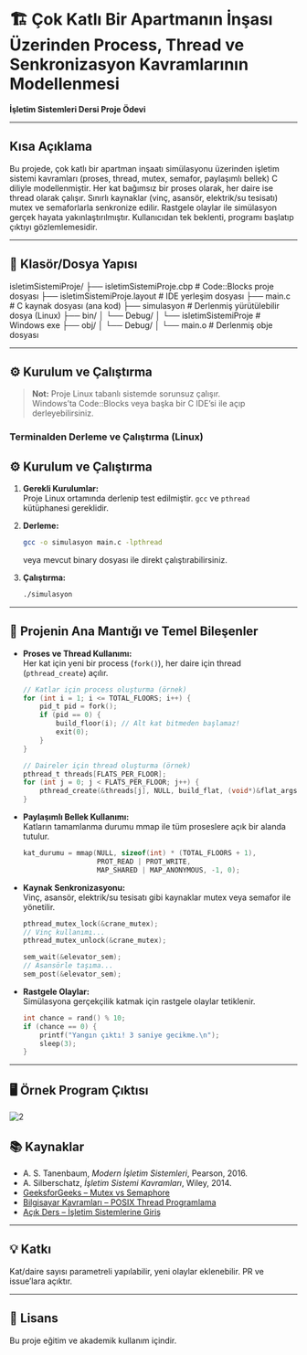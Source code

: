 # 🏗️ Çok Katlı Bir Apartmanın İnşası Üzerinden Process, Thread ve Senkronizasyon Kavramlarının Modellenmesi

**İşletim Sistemleri Dersi Proje Ödevi**

---

## Kısa Açıklama

Bu projede, çok katlı bir apartman inşaatı simülasyonu üzerinden işletim sistemi kavramları (proses, thread, mutex, semafor, paylaşımlı bellek) C diliyle modellenmiştir. Her kat bağımsız bir proses olarak, her daire ise thread olarak çalışır. Sınırlı kaynaklar (vinç, asansör, elektrik/su tesisatı) mutex ve semaforlarla senkronize edilir. Rastgele olaylar ile simülasyon gerçek hayata yakınlaştırılmıştır. Kullanıcıdan tek beklenti, programı başlatıp çıktıyı gözlemlemesidir.

---

## 📁 Klasör/Dosya Yapısı

isletimSistemiProje/
├── isletimSistemiProje.cbp # Code::Blocks proje dosyası
├── isletimSistemiProje.layout # IDE yerleşim dosyası
├── main.c # C kaynak dosyası (ana kod)
├── simulasyon # Derlenmiş yürütülebilir dosya (Linux)
├── bin/
│ └── Debug/
│ └── isletimSistemiProje # Windows exe
├── obj/
│ └── Debug/
│ └── main.o # Derlenmiş obje dosyası


---

## ⚙️ Kurulum ve Çalıştırma

> **Not:** Proje Linux tabanlı sistemde sorunsuz çalışır.  
> Windows’ta Code::Blocks veya başka bir C IDE’si ile açıp derleyebilirsiniz.

### Terminalden Derleme ve Çalıştırma (Linux)

## ⚙️ Kurulum ve Çalıştırma

1. **Gerekli Kurulumlar:**  
   Proje Linux ortamında derlenip test edilmiştir. `gcc` ve `pthread` kütüphanesi gereklidir.

2. **Derleme:**
    ```bash
    gcc -o simulasyon main.c -lpthread
    ```
    veya mevcut binary dosyası ile direkt çalıştırabilirsiniz.

3. **Çalıştırma:**
    ```bash
    ./simulasyon
    ```

---

## 🧩 Projenin Ana Mantığı ve Temel Bileşenler

- **Proses ve Thread Kullanımı:**  
  Her kat için yeni bir process (`fork()`), her daire için thread (`pthread_create`) açılır.

    ```c
    // Katlar için process oluşturma (örnek)
    for (int i = 1; i <= TOTAL_FLOORS; i++) {
        pid_t pid = fork();
        if (pid == 0) {
            build_floor(i); // Alt kat bitmeden başlamaz!
            exit(0);
        }
    }

    // Daireler için thread oluşturma (örnek)
    pthread_t threads[FLATS_PER_FLOOR];
    for (int j = 0; j < FLATS_PER_FLOOR; j++) {
        pthread_create(&threads[j], NULL, build_flat, (void*)&flat_args[j]);
    }
    ```

- **Paylaşımlı Bellek Kullanımı:**  
  Katların tamamlanma durumu mmap ile tüm proseslere açık bir alanda tutulur.  
    ```c
    kat_durumu = mmap(NULL, sizeof(int) * (TOTAL_FLOORS + 1),
                      PROT_READ | PROT_WRITE,
                      MAP_SHARED | MAP_ANONYMOUS, -1, 0);
    ```

- **Kaynak Senkronizasyonu:**  
  Vinç, asansör, elektrik/su tesisatı gibi kaynaklar mutex veya semafor ile yönetilir.
    ```c
    pthread_mutex_lock(&crane_mutex);
    // Vinç kullanımı...
    pthread_mutex_unlock(&crane_mutex);

    sem_wait(&elevator_sem);
    // Asansörle taşıma...
    sem_post(&elevator_sem);
    ```

- **Rastgele Olaylar:**  
  Simülasyona gerçekçilik katmak için rastgele olaylar tetiklenir.
    ```c
    int chance = rand() % 10;
    if (chance == 0) {
        printf("Yangın çıktı! 3 saniye gecikme.\n");
        sleep(3);
    }
    ```

---

## 🖥️ Örnek Program Çıktısı

![2](https://github.com/user-attachments/assets/0104324c-34b6-4ab3-9891-f3274df82255)


## 📚 Kaynaklar

- A. S. Tanenbaum, *Modern İşletim Sistemleri*, Pearson, 2016.
- A. Silberschatz, *İşletim Sistemi Kavramları*, Wiley, 2014.
- [GeeksforGeeks – Mutex vs Semaphore](https://www.geeksforgeeks.org/mutex-vs-semaphore/)
- [Bilgisayar Kavramları – POSIX Thread Programlama](https://bilgisayarkavramlari.com/2012/02/29/posix-thread-programlama-pthread/)
- [Açık Ders – İşletim Sistemlerine Giriş](https://acikders.ankara.edu.tr/course/view.php?id=5266)

---

## 💡 Katkı

Kat/daire sayısı parametreli yapılabilir, yeni olaylar eklenebilir. PR ve issue’lara açıktır.

---

## 📝 Lisans

Bu proje eğitim ve akademik kullanım içindir.
